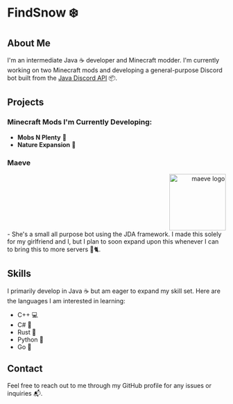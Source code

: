 # FindSnow ❄️

## About Me

I'm an intermediate Java ☕️ developer and Minecraft modder. I'm currently working on two Minecraft mods and developing a general-purpose Discord bot built from the [Java Discord API](https://github.com/discord-jda/JDA) 📦.

## Projects

### Minecraft Mods I'm Currently Developing:
- **Mobs N Plenty** 🐉
- **Nature Expansion** 🌳

### Maeve
<div style="text-align: right;">
   <img src="https://github.com/user-attachments/assets/0f3f1139-dc94-411f-9a38-06a21fe40cb2" width="130" alt="maeve logo">
</div>
- She's a small all purpose bot using the JDA framework. I made this solely for my girlfriend and I, but I plan to soon expand upon this whenever I can to bring this to more servers 🤖🐈.

## Skills

I primarily develop in Java ☕️ but am eager to expand my skill set. Here are the languages I am interested in learning:
- C++ 💻
- C# 🔧
- Rust 🦀
- Python 🐍
- Go 🚀

## Contact

Feel free to reach out to me through my GitHub profile for any issues or inquiries 📬.

